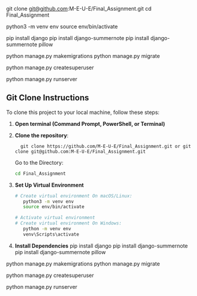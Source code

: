 
git clone git@github.com:M-E-U-E/Final_Assignment.git
cd Final_Assignment


python3 -m venv env
source env/bin/activate

pip install django
pip install django-summernote
pip install django-summernote pillow


python manage.py makemigrations
python manage.py migrate

python manage.py createsuperuser

python manage.py runserver
## Git Clone Instructions

To clone this project to your local machine, follow these steps:

1. **Open terminal (Command Prompt, PowerShell, or Terminal)**

2. **Clone the repository**:
   
         git clone https://github.com/M-E-U-E/Final_Assignment.git or git clone git@github.com:M-E-U-E/Final_Assignment.git
   
    Go to the Directory:
    ```bash
    cd Final_Assignment
    ```
4. **Set Up Virtual Environment**
   
    ```bash
    # Create virtual environment On macOS/Linux:
       python3 -m venv env
       source env/bin/activate

    # Activate virtual environment
    # Create virtual environment On Windows:
       python -m venv env
       venv\Scripts\activate
5. **Install Dependencies**
        pip install django
        pip install django-summernote
        pip install django-summernote pillow


python manage.py makemigrations
python manage.py migrate

python manage.py createsuperuser

python manage.py runserver
